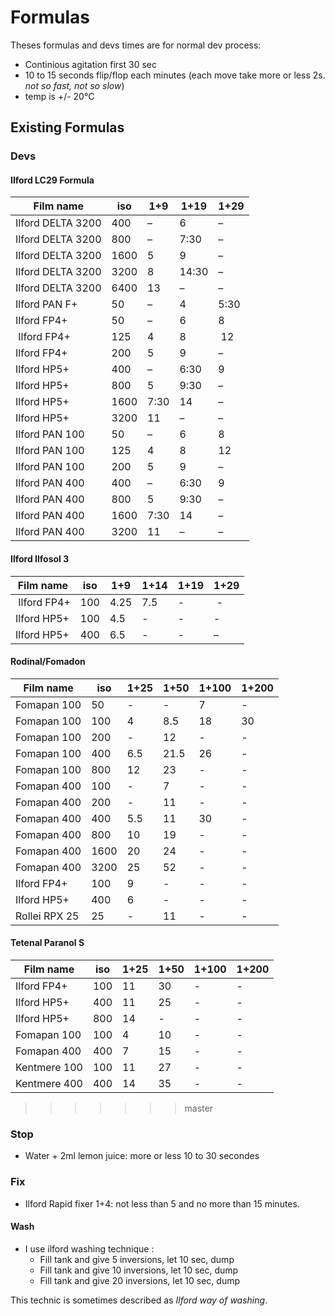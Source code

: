 # Formulas

Theses formulas and devs times are for normal dev process:
  - Continious agitation first 30 sec
  - 10 to 15 seconds flip/flop each minutes (each move take more or less 2s. _not so fast, not so slow_)
  - temp is +/- 20°C

## Existing Formulas

### Devs

#### Ilford LC29 Formula

| Film name | iso |	1+9	| 1+19 | 1+29 |
|---|---|---|---|---|
| Ilford DELTA 3200 |	400 | – | 6 | – |
| Ilford DELTA 3200	| 800 |	–	| 7:30 | – |
| Ilford DELTA 3200	| 1600 | 5 | 9 | – |
| Ilford DELTA 3200	| 3200 | 8 | 14:30 | – |
| Ilford DELTA 3200	| 6400 | 13 | – | – |
| Ilford PAN F+ |	50 | – | 4 | 5:30 |
| Ilford FP4+ | 50 | –	| 6	| 8 |
| Ilford FP4+ | 125 | 4	| 8	| 12 |
| Ilford FP4+ |	200	| 5 |	9	| – |
| Ilford HP5+	| 400 | –	| 6:30 | 9 |
| Ilford HP5+	| 800 | 5	| 9:30 | – |
| Ilford HP5+	| 1600 | 7:30 |	14 | – |
| Ilford HP5+	| 3200 | 11	| – |	– |
| Ilford PAN 100 | 50 |	– |	6	| 8 |
| Ilford PAN 100 | 125 | 4 | 8 | 12 |
| Ilford PAN 100 | 200 | 5 | 9 | – |
| Ilford PAN 400 | 400 | – | 6:30	| 9 |
| Ilford PAN 400 | 800 | 5 | 9:30	| – |
| Ilford PAN 400 | 1600 | 7:30 | 14 | – |
| Ilford PAN 400 | 3200 | 11 | – | – |

#### Ilford Ilfosol 3
| Film name | iso |	1+9	| 1+14 | 1+19 | 1+29 |
|---|---|---|---|---|---|
| Ilford FP4+ | 100 | 4.25	| 7.5 | -	| - |
| Ilford HP5+	| 100 | 4.5	| - | - | - |
| Ilford HP5+	| 400 | 6.5	| - | - | – |

#### Rodinal/Fomadon

| Film name | iso |	1+25 | 1+50 | 1+100 | 1+200 |
|---|---|---|---|---|---|
| Fomapan 100 | 50 | - | - | 7 | - |
| Fomapan 100 | 100 | 4 | 8.5 | 18 | 30 |
| Fomapan 100 | 200 | - | 12 | - | - |
| Fomapan 100 | 400 | 6.5 | 21.5 | 26 | - |
| Fomapan 100 | 800 | 12 | 23 | - | - |
| Fomapan 400 | 100 | - | 7 | - | - |
| Fomapan 400 | 200 | - | 11 | - | - |
| Fomapan 400 | 400 | 5.5 | 11 | 30 | - |
| Fomapan 400 | 800 | 10 | 19 | - | - |
| Fomapan 400 | 1600 | 20 | 24 | - | - |
| Fomapan 400 | 3200 | 25 | 52 | - | - |
| Ilford FP4+ | 100 | 9 | - | - | - |
| Ilford HP5+ | 400 | 6 | - | - | - |
| Rollei RPX 25 | 25 | - | 11 | - | - |

#### Tetenal Paranol S

| Film name | iso |	1+25 | 1+50 | 1+100 | 1+200 |
|---|---|---|---|---|---|
| Ilford FP4+ | 100 | 11 | 30 | - | - |
| Ilford HP5+ | 400 | 11 | 25 | - | - |
| Ilford HP5+ | 800 | 14 | - | - | - |
| Fomapan 100 | 100 | 4 | 10 | - | - |
| Fomapan 400 | 400 | 7 | 15 | - | - |
| Kentmere 100 | 100 | 11 | 27 | - | - |
| Kentmere 400 | 400 | 14 | 35 | - | - |
>>>>>>> master

### Stop
  * Water + 2ml lemon juice: more or less 10 to 30 secondes

### Fix
  * Ilford Rapid fixer 1+4: not less than 5 and no more than 15 minutes.


#### Wash

 * I use ilford washing technique : 
   * Fill tank and give 5 inversions, let 10 sec, dump
   * Fill tank and give 10 inversions, let 10 sec, dump
   * Fill tank and give 20 inversions, let 10 sec, dump

This technic is sometimes described as _Ilford way of washing_.
